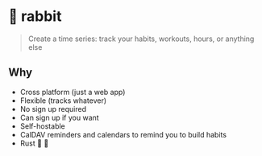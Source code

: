 # :rabbit: rabbit

> Create a time series: track your habits, workouts, hours, or anything else

## Why

- Cross platform (just a web app)
- Flexible (tracks whatever)
- No sign up required
- Can sign up if you want
- Self-hostable
- CalDAV reminders and calendars to remind you to build habits
- Rust :crab: :muscle:
